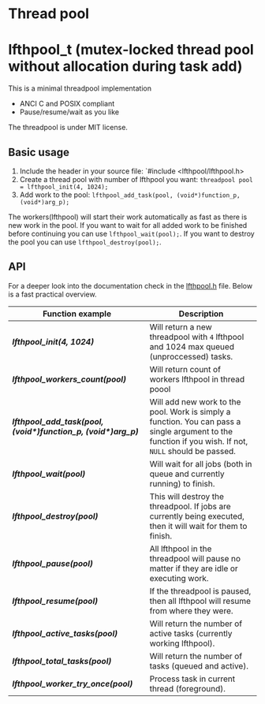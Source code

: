 # Thread pool

# lfthpool_t (mutex-locked thread pool without allocation during task add)

This is a minimal threadpool implementation

  * ANCI C and POSIX compliant
  * Pause/resume/wait as you like

The threadpool is under MIT license.

## Basic usage

1. Include the header in your source file: `#include <lfthpool/lfthpool.h>
2. Create a thread pool with number of lfthpool you want: `threadpool pool = lfthpool_init(4, 1024);`
3. Add work to the pool: `lfthpool_add_task(pool, (void*)function_p, (void*)arg_p);`

The workers(lfthpool) will start their work automatically as fast as there is new work
in the pool. If you want to wait for all added work to be finished before continuing
you can use `lfthpool_wait(pool);`. If you want to destroy the pool you can use
`lfthpool_destroy(pool);`.


## API

For a deeper look into the documentation check in the [lfthpool.h](https://github.com/Pithikos/C-Thread-Pool/blob/master/lfthpool.h) file. Below is a fast practical overview.

| Function example                | Description                                                         |
|---------------------------------|---------------------------------------------------------------------|
| ***lfthpool_init(4, 1024)***            | Will return a new threadpool with `4` lfthpool and 1024 max queued (unproccessed) tasks.                        |
| ***lfthpool_workers_count(pool)*** | Will return count of workers lfthpool in thread poool               |
| ***lfthpool_add_task(pool, (void&#42;)function_p, (void&#42;)arg_p)*** | Will add new work to the pool. Work is simply a function. You can pass a single argument to the function if you wish. If not, `NULL` should be passed. |
| ***lfthpool_wait(pool)***       | Will wait for all jobs (both in queue and currently running) to finish. |
| ***lfthpool_destroy(pool)***    | This will destroy the threadpool. If jobs are currently being executed, then it will wait for them to finish. |
| ***lfthpool_pause(pool)***      | All lfthpool in the threadpool will pause no matter if they are idle or executing work. |
| ***lfthpool_resume(pool)***      | If the threadpool is paused, then all lfthpool will resume from where they were.   |
| ***lfthpool_active_tasks(pool)***  | Will return the number of active tasks (currently working lfthpool).   |
| ***lfthpool_total_tasks(pool)***  | Will return the number of tasks (queued and active).   |
| ***lfthpool_worker_try_once(pool)***  | Process task in current thread (foreground).   |
